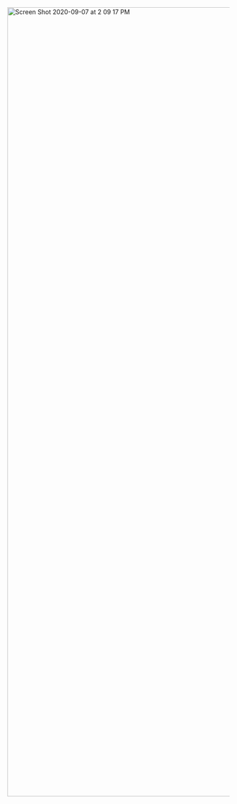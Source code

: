 <img width="1792" alt="Screen Shot 2020-09-07 at 2 09 17 PM" src="https://user-images.githubusercontent.com/69879822/92410939-e2cd4f00-f113-11ea-895d-8dcd6edc3c6a.png">
